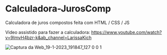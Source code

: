 # Calculadora-JurosComp
Calculadora de juros compostos feita com HTML / CSS / JS 

Video assistido para fazer a calculadora: https://www.youtube.com/watch?v=9ImvH4bzr-k&ab_channel=LarissaKich

![Captura da Web_19-1-2023_191847_127 0 0 1](https://user-images.githubusercontent.com/120148612/213575985-28b6bdb7-2844-4fdf-bc1f-f3c837777f89.jpeg)

